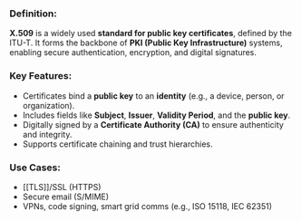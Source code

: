### Definition:
**X.509** is a widely used **standard for public key certificates**, defined by the ITU-T. It forms the backbone of **PKI (Public Key Infrastructure)** systems, enabling secure authentication, encryption, and digital signatures.

### Key Features:
- Certificates bind a **public key** to an **identity** (e.g., a device, person, or organization).
- Includes fields like **Subject**, **Issuer**, **Validity Period**, and the **public key**.
- Digitally signed by a **Certificate Authority (CA)** to ensure authenticity and integrity.
- Supports certificate chaining and trust hierarchies.

### Use Cases:
- [[TLS]]/SSL (HTTPS)
- Secure email (S/MIME)
- VPNs, code signing, smart grid comms (e.g., ISO 15118, IEC 62351)